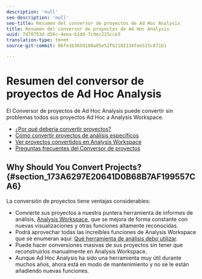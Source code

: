 ```yaml
---
description: 'null'
seo-description: 'null'
seo-title: Resumen del conversor de proyectos de Ad Hoc Analysis
title: Resumen del conversor de proyectos de Ad Hoc Analysis
uuid: 7d78753d-d56c-4eea-b1dd-7c9ec225cce3
translation-type: tm+mt
source-git-commit: 86fe1b3650100a05e52fb2102134fee515c871b1

---
```



# Resumen del conversor de proyectos de Ad Hoc Analysis

El Conversor de proyectos de Ad Hoc Analysis puede convertir sin problemas todos sus proyectos Ad Hoc a Analysis Workspace.

* [¿Por qué debería convertir proyectos?](../../../analyze/ad-hoc-analysis/c-aha-project-converter/aha2aw-overview.md#section_173A6297E20641D0B68B7AF199557CA6)
* [Cómo convertir proyectos de análisis específicos](../../../analyze/ad-hoc-analysis/c-aha-project-converter/aha2aw-workflow.md#topic_5A55F73488704C5D8E42CDD04B5984DE)
* [Ver proyectos convertidos en Analysis Workspace](../../../analyze/ad-hoc-analysis/c-aha-project-converter/view-projects-workspace.md#concept_8906482FF9D641D9A93137C1DAD4BB88)
* [Preguntas frecuentes del Conversor de proyectos](../../../analyze/ad-hoc-analysis/c-aha-project-converter/aha2aw-converter-faq.md#topic_8231595303AD403E9322645A63632D57)

## Why Should You Convert Projects? {#section_173A6297E20641D0B68B7AF199557CA6}

La conversión de proyectos tiene ventajas considerables:

* Convierte sus proyectos a nuestra puntera herramienta de informes de análisis, [Analysis Workspace](https://marketing.adobe.com/resources/help/en_US/analytics/analysis-workspace/), que se mejora de forma constante con nuevas visualizaciones y otras funciones altamente reconocidas.
* Podrá aprovechar todas las increíbles funciones de Analysis Workspace que se enumeran aquí: [Qué herramienta de análisis debo utilizar](https://marketing.adobe.com/resources/help/en_US/reference/which_analytics_tool.html).
* Puede hacer conversiones masivas de sus proyectos sin tener que reconstruirlos manualmente en Analysis Workspace.
* Aunque Ad Hoc Analysis ha sido una herramienta muy útil durante muchos años, ahora está en modo de mantenimiento y no se le están añadiendo nuevas funciones.

